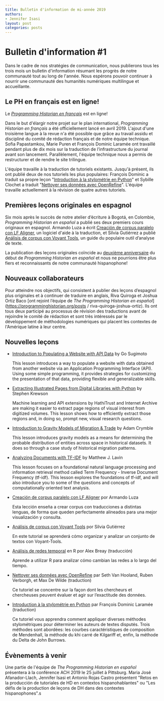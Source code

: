 ```yaml
---
title: Bulletin d'information de mi-année 2019
authors:
- Jennifer Isasi
layout: post
categories: posts
---
```


# Bulletin d'information #1 

Dans le cadre de nos stratégies de communication, nous publierons tous les trois mois un bulletin d'information résumant les progrès de notre communauté tout au long de l'année. Nous espérons pouvoir continuer à nourrir une communauté des humanités numériques multilingue et accueillante. 

## Le PH en français est en ligne!

Le [*Programming Historian en français*](http://programminghistorian.org/fr) est en ligne! 

Dans le but d'élargir notre projet sur le plan international, *Programming Historian en français* a été officiellement lancé en avril 2019. L'ajout d'une troisième langue à la revue n'a été possible que grâce au travail assidu et discipliné du comité de rédaction français et de notre équipe technique. Sofia Papastamkou, Marie Puren et François Dominic Laramée ont travaillé pendant plus de dix mois sur la traduction de l’infrastructure du journal avant son lancement. Parallèlement, l'équipe technique nous a permis de restructurer et de rendre le site trilingue.

L'équipe travaille à la traduction de tutoriels existants. Jusqu'à présent, ils ont publié deux de nos tutoriels les plus populaires: François Dominic a traduit sa propre leçon "[Introduction à la stylométrie en Python](https://programminghistorian.org/fr/lecons/introduction-a-la-stylometrie-avec-python)" et Sybille Clochet a traduit "[Nettoyer ses données avec OpenRefine](https://programminghistorian.org/fr/lecons/nettoyer-ses-donnees-avec-openrefine)". L'équipe travaille actuellement à la révision de quatre autres tutoriels.



## Premières leçons originales en espagnol

Six mois après le succès de notre atelier d’écriture à Bogotá, en Colombie, *Programming Historian en español* a publié ses deux premiers cours originaux en espagnol. Armando Luza a écrit [Creación de corpus paralelo con LF Aligner](https://programminghistorian.org/es/lecciones/corpus-paralelo-lfaligner), un logiciel d'aide à la traduction, et Silvia Gutiérrez a publié [Análisis de corpus con Voyant Tools](https://programminghistorian.org/es/lecciones/analisis-voyant-tools), un guide du populaire outil d’analyse de texte.

La publication des leçons originales coïncide au [deuxième anniversaire](https://programminghistorian.org/posts/lanzamiento-PH-espanol) du début de *Programming Historian en español* et nous ne pourrions être plus fiers et reconnaissants de notre communauté hispanophone!

## Nouveaux collaborateurs

Pour atteindre nos objectifs, qui consistent à publier des leçons d’espagnol plus originales et à continuer de traduire en anglais, Riva Quiroga et Joshua Ortiz Baco [ont rejoint l’équipe de *The Programming Historian en español*](https://programminghistorian.org/posts / riva-quiroga-joshua-ortiz). Ils ont tous deux participé au processus de révision des traductions avant de rejoindre le comité de rédaction et sont très intéressés par le développement de méthodologies numériques qui placent les contextes de l'Amérique latine à leur centre.

## **Nouvelles leçons**

- [Introduction to Populating a Website with API Data](https://programminghistorian.org/en/lessons/introduction-to-populating-a-website-with-api-data) by Go Sugimoto 

  This lesson introduces a way to populate a website with data obtained from another website via an Application Programming Interface (API). Using some simple programming, it provides strategies for customizing the presentation of that data, providing flexible and generalizable skills. 

- [Extracting Illustrated Pages from Digital Libraries with Python](https://programminghistorian.org/en/lessons/extracting-illustrated-pages) by Stephen Krewson

  Machine learning and API extensions by HathiTrust and Internet Archive are making it easier to extract page regions of visual interest from digitized volumes. This lesson shows how to efficiently extract those regions and, in doing so, prompt new, visual research questions.

- [Introduction to Gravity Models of Migration & Trade](https://programminghistorian.org/en/lessons/gravity-model) by Adam Crymble

  This lesson introduces gravity models as a means for determining the probable distribution of entities across space in historical datasets. It does so through a case study of historical migration patterns.

- [Analyzing Documents with TF-IDF](https://programminghistorian.org/en/lessons/analyzing-documents-with-tfidf) by Matthew J. Lavin

  This lesson focuses on a foundational natural language processing and information retrieval method called Term Frequency - Inverse Document Frequency (tf-idf). This lesson explores the foundations of tf-idf, and will also introduce you to some of the questions and concepts of computationally oriented text analysis.

- [Creación de corpus paralelo con LF Aligner](https://programminghistorian.org/es/lecciones/corpus-paralelo-lfaligner) por Armando Luza

  Esta lección enseña a crear corpus con traducciones a distintas lenguas, de forma que queden perfectamente alineados para una mejor visualización y consulta.

- [Análisis de corpus con Voyant Tools](https://programminghistorian.org/es/lecciones/analisis-voyant-tools) por Silvia Gutiérrez

  En este tutorial se aprenderá cómo organizar y analizar un conjunto de textos con Voyant-Tools.

- [Análisis de redes temporal](https://programminghistorian.org/es/lecciones/analisis-temporal-red) en R por Alex Breay (traducción)

  Aprende a utilizar R para analizar cómo cambian las redes a lo largo del tiempo.

- [Nettoyer ses données avec OpenRefine](https://programminghistorian.org/fr/lecons/nettoyer-ses-donnees-avec-openrefine) par Seth Van Hooland, Ruben Verborgh, et Max De Wilde (traduction)

  Ce tutoriel se concentre sur la façon dont les chercheurs et chercheuses peuvent évaluer et agir sur l’exactitude des données.

- [Introduction à la stylométrie en Python](https://programminghistorian.org/fr/lecons/introduction-a-la-stylometrie-avec-python) par François Dominic Laramée (traduction)

  Ce tutoriel vous apprendra comment appliquer diverses méthodes stylométriques pour déterminer les auteurs de textes disputés. Trois méthodes sont abordées: les courbes caractéristiques de composition de Mendenhall, la méthode du khi carré de Kilgariff et, enfin, la méthode du Delta de John Burrows.



## Évènements à venir

Une partie de l'équipe de *The Programming Historian en español* présentera à la conférence ACH 2019 le 25 juillet à Pittsburg. Maria José Afanador-Llach, Jennifer Isasi et Antonio Rojas Castro présentent "Retos en la producción de tutoriales de HD en contextos hispanohablantes" ou "Les défis de la production de leçons de DH dans des contextes hispanophones".s